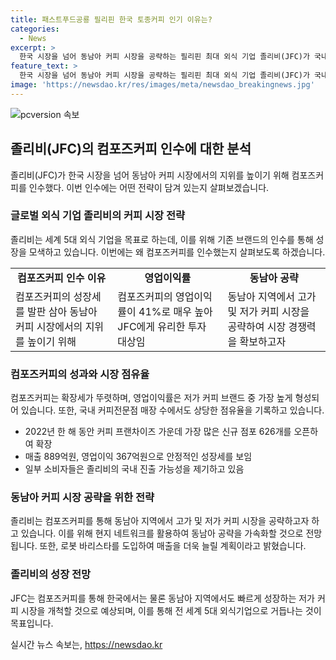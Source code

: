 ```yaml
---
title: 패스트푸드공룡 필리핀 한국 토종커피 인기 이유는?
categories:
  - News
excerpt: >
  한국 시장을 넘어 동남아 커피 시장을 공략하는 필리핀 최대 외식 기업 졸리비(JFC)가 국내 저가 커피 브랜드 컴포즈커피의 지분 70%를 2억3800만달러에 인수하여, 동남아 중저가 커피 시장에서 장악력을 높이기 위한 노력을 보여주고 있다. 이번 인수는 한국 커피 시장 공략의 시작이자 동남아 커피 시장 장악력을 높이기 위한 포석으로 볼 수 있으며, 컴포즈커피의 확장세와 안정적인 영업이익률 등이 이번 인수에 영향을 끼친 것으로 분석된다. JFC는 이번 인수를 통해 한국과 동남아 커피 시장을 확장하고, 로봇 바리스타를 활용한 매출 확대를 추진할 것으로 전망되고 있다.
feature_text: >
  한국 시장을 넘어 동남아 커피 시장을 공략하는 필리핀 최대 외식 기업 졸리비(JFC)가 국내 저가 커피 브랜드 컴포즈커피의 지분 70%를 2억3800만달러에 인수하여, 동남아 중저가 커피 시장에서 장악력을 높이기 위한 노력을 보여주고 있다. 이번 인수는 한국 커피 시장 공략의 시작이자 동남아 커피 시장 장악력을 높이기 위한 포석으로 볼 수 있으며, 컴포즈커피의 확장세와 안정적인 영업이익률 등이 이번 인수에 영향을 끼친 것으로 분석된다. JFC는 이번 인수를 통해 한국과 동남아 커피 시장을 확장하고, 로봇 바리스타를 활용한 매출 확대를 추진할 것으로 전망되고 있다.
image: 'https://newsdao.kr/res/images/meta/newsdao_breakingnews.jpg'
---
```


<p><img src="https://newsdao.kr/res/images/meta/newsdao_breakingnews.jpg" alt="pcversion 속보" /></p>

<h2 data-ke-size="size26">졸리비(JFC)의 컴포즈커피 인수에 대한 분석</h2>

<p data-ke-size="size16">졸리비(JFC)가 한국 시장을 넘어 동남아 커피 시장에서의 지위를 높이기 위해 컴포즈커피를 인수했다. 이번 인수에는 어떤 전략이 담겨 있는지 살펴보겠습니다.</p>

<h3 data-ke-size="size24">글로벌 외식 기업 졸리비의 커피 시장 전략</h3>

<p data-ke-size="size16">졸리비는 세계 5대 외식 기업을 목표로 하는데, 이를 위해 기존 브랜드의 인수를 통해 성장을 모색하고 있습니다. 이번에는 왜 컴포즈커피를 인수했는지 살펴보도록 하겠습니다.</p>

<table>
  <tr>
    <td style="text-align: center; height: 17px;"><b>컴포즈커피 인수 이유</b></td>
    <td style="text-align: center; height: 17px;"><b>영업이익률</b></td>
    <td style="text-align: center; height: 17px;"><b>동남아 공략</b></td>
  </tr>
  <tr>
    <td>컴포즈커피의 성장세를 발판 삼아 동남아 커피 시장에서의 지위를 높이기 위해</td>
    <td>컴포즈커피의 영업이익률이 41%로 매우 높아 JFC에게 유리한 투자 대상임</td>
    <td>동남아 지역에서 고가 및 저가 커피 시장을 공략하여 시장 경쟁력을 확보하고자</td>
  </tr>
</table>

<h3 data-ke-size="size24">컴포즈커피의 성과와 시장 점유율</h3>

<p data-ke-size="size16">컴포즈커피는 확장세가 뚜렷하며, 영업이익률은 저가 커피 브랜드 중 가장 높게 형성되어 있습니다. 또한, 국내 커피전문점 매장 수에서도 상당한 점유율을 기록하고 있습니다.</p>

<ul>
  <li>2022년 한 해 동안 커피 프랜차이즈 가운데 가장 많은 신규 점포 626개를 오픈하여 확장</li>
  <li>매출 889억원, 영업이익 367억원으로 안정적인 성장세를 보임</li>
  <li>일부 소비자들은 졸리비의 국내 진출 가능성을 제기하고 있음</li>
</ul>

<h3 data-ke-size="size24">동남아 커피 시장 공략을 위한 전략</h3>

<p data-ke-size="size16">졸리비는 컴포즈커피를 통해 동남아 지역에서 고가 및 저가 커피 시장을 공략하고자 하고 있습니다. 이를 위해 현지 네트워크를 활용하여 동남아 공략을 가속화할 것으로 전망됩니다. 또한, 로봇 바리스타를 도입하여 매출을 더욱 늘릴 계획이라고 밝혔습니다.</p>

<h3 data-ke-size="size24">졸리비의 성장 전망</h3>

<p data-ke-size="size16">JFC는 컴포즈커피를 통해 한국에서는 물론 동남아 지역에서도 빠르게 성장하는 저가 커피 시장을 개척할 것으로 예상되며, 이를 통해 전 세계 5대 외식기업으로 거듭나는 것이 목표입니다.</p>
실시간 뉴스 속보는, <a href="https://newsdao.kr" rel="dofollow">https://newsdao.kr</a>


